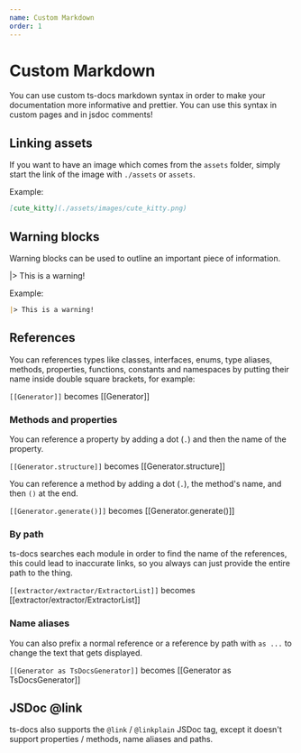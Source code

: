 ```yaml
---
name: Custom Markdown
order: 1
---
```


# Custom Markdown

You can use custom ts-docs markdown syntax in order to make your documentation more informative and prettier. You can use this syntax in custom pages and in jsdoc comments!

## Linking assets

If you want to have an image which comes from the `assets` folder, simply start the link of the image with `./assets` or `assets`. 

Example:
```markdown
[cute_kitty](./assets/images/cute_kitty.png)
```

## Warning blocks

Warning blocks can be used to outline an important piece of information.

|> This is a warning!

Example:
```markdown
|> This is a warning!
```

## References

You can references types like classes, interfaces, enums, type aliases, methods, properties, functions, constants and namespaces by putting their name inside double square brackets, for example:

`[[Generator]]` becomes [[Generator]]

### Methods and properties

You can reference a property by adding a dot (`.`) and then the name of the property. 

`[[Generator.structure]]` becomes [[Generator.structure]]

You can reference a method by adding a dot (`.`), the method's name, and then `()` at the end.

`[[Generator.generate()]]` becomes [[Generator.generate()]]

### By path

ts-docs searches each module in order to find the name of the references, this could lead to inaccurate links, so you always can just provide the entire path to the thing.

`[[extractor/extractor/ExtractorList]]` becomes [[extractor/extractor/ExtractorList]]

### Name aliases

You can also prefix a normal reference or a reference by path with `as ...` to change the text that gets displayed.

`[[Generator as TsDocsGenerator]]` becomes [[Generator as TsDocsGenerator]]

## JSDoc @link

ts-docs also supports the `@link` / `@linkplain` JSDoc tag, except it doesn't support properties / methods, name aliases and paths.
